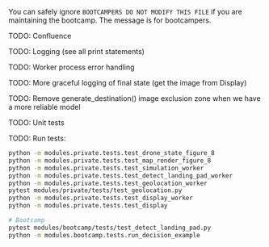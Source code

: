 
You can safely ignore `BOOTCAMPERS DO NOT MODIFY THIS FILE` if you are maintaining the bootcamp. The message is for bootcampers.

TODO: Confluence

TODO: Logging (see all print statements)

TODO: Worker process error handling

TODO: More graceful logging of final state (get the image from Display)

TODO: Remove generate_destination() image exclusion zone when we have a more reliable model

TODO: Unit tests

TODO: Run tests:

```bash
python -m modules.private.tests.test_drone_state_figure_8
python -m modules.private.tests.test_map_render_figure_8
python -m modules.private.tests.test_simulation_worker
python -m modules.private.tests.test_detect_landing_pad_worker
python -m modules.private.tests.test_geolocation_worker
pytest modules/private/tests/test_geolocation.py
python -m modules.private.tests.test_display_worker
python -m modules.private.tests.test_display

# Bootcamp
pytest modules/bootcamp/tests/test_detect_landing_pad.py
python -m modules.bootcamp.tests.run_decision_example
```

